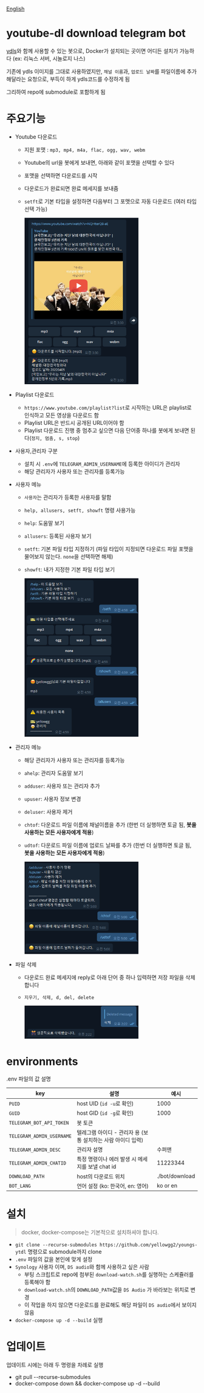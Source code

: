 [English](README.md)

# youtube-dl download telegram bot

[ydls](https://hub.docker.com/r/mwader/ydls/dockerfile)와 함께 사용할 수 있는 봇으로, Docker가 설치되는 곳이면 어디든 설치가 가능하다 (ex: 리눅스 서버, 시놀로지 나스)

기존에 ydls 이미지를 그대로 사용하였지만, `채널 이름`과, `업로드 날짜`를 파일이름에 추가해달라는 요청으로, 부득이 하게 ydls코드를 수정하게 됨

그리하여 repo에 submodule로 포함하게 됨

# 주요기능

- Youtube 다운로드

  - 지원 포맷 : `mp3, mp4, m4a, flac, ogg, wav, webm`
  - Youtube의 url을 봇에게 보내면, 아래와 같이 포맷을 선택할 수 있다
  - 포맷을 선택하면 다운로드를 시작
  - 다운로드가 완료되면 완료 메세지를 보내줌
  - `setft`로 기본 타입을 설정하면 다음부터 그 포맷으로 자동 다운로드 (여러 타입 선택 가능)

    <img src="./screenshots/download_tube.png" alt="drawing" width="300"/>

- Playlist 다운로드

  - `https://www.youtube.com/playlist?list`로 시작하는 URL은 playlist로 인식하고 모든 영상을 다운로드 함
  - Playlist URL은 반드시 공개된 URL이어야 함
  - Playlist 다운로드 진행 중 멈추고 싶으면 다음 단어중 하나를 봇에게 보내면 된다(`정지, 멈춤, s, stop`)

- 사용자,관리자 구분

  - 설치 시 `.env`에 `TELEGRAM_ADMIN_USERNAME`에 등록한 아이디가 관리자
  - 해당 관리자가 사용자 또는 관리자를 등록가능

- 사용자 메뉴

  - `사용자`는 관리자가 등록한 사용자를 말함
  - `help, allusers, setft, showft` 명령 사용가능
  - `help`: 도움말 보기
  - `allusers`: 등록된 사용자 보기
  - `setft`: 기본 파일 타입 지정하기 (파일 타입이 지정되면 다운로드 파일 포맷을 물어보지 않는다. `none`을 선택하면 해제)
  - `showft`: 내가 지정한 기본 파일 타입 보기

    <img src="./screenshots/user_menu.png" alt="drawing" width="300"/>

- 관리자 메뉴

  - 해당 관리자가 사용자 또는 관리자를 등록가능
  - `ahelp`: 관리자 도움말 보기
  - `adduser`: 사용자 또는 관리자 추가
  - `upuser`: 사용자 정보 변경
  - `deluser`: 사용자 제거
  - `chtof`: 다운로드 파일 이름에 채널이름을 추가 (한번 더 실행하면 토글 됨, **봇을 사용하는 모든 사용자에게 적용**)
  - `udtof`: 다운로드 파일 이름에 업로드 날짜를 추가 (한번 더 실행하면 토글 됨, **봇을 사용하는 모든 사용자에게 적용**)

    <img src="./screenshots/admin_menu.png" alt="drawing" width="300"/>

- 파일 삭제

  - 다운로드 완료 메세지에 reply로 아래 단어 중 하나 입력하면 저장 파일을 삭제합니다
  - `지우기, 삭제, d, del, delete`

    <img src="./screenshots/delete_file.png" alt="drawing" width="300"/>

# environments

.env 파일의 값 설명

| key                       | 설명                                                         | 예시           |
| ------------------------- | ------------------------------------------------------------ | -------------- |
| `PUID`                    | host UID (`id -u`로 확인)                                    | 1000           |
| `GUID`                    | host GID (`id -g`로 확인)                                    | 1000           |
| `TELEGRAM_BOT_API_TOKEN`  | 봇 토큰                                                      |                |
| `TELEGRAM_ADMIN_USERNAME` | 텔레그램 아이디 - 관리자 용 (보통 설치하는 사람 아이디 입력) |                |
| `TELEGRAM_ADMIN_DESC`     | 관리자 설명                                                  | 수퍼맨         |
| `TELEGRAM_ADMIN_CHATID`   | 특정 명령이나 에러 발생 시 메세지를 보낼 chat id             | 11223344       |
| `DOWNLOAD_PATH`           | host의 다운로드 위치                                         | ./bot/download |
| `BOT_LANG`                | 언어 설정 (ko: 한국어, en: 영어)                             | ko or en       |

# 설치

> docker, docker-compose는 기본적으로 설치하셔야 합니다.

- `git clone --recurse-submodules https://github.com/yellowgg2/youngs-ytdl` 명령으로 submodule까지 clone
- `.env` 파일의 값을 본인에 맞게 설정
- `Synology` 사용자 이며, `DS audio`와 함께 사용하고 싶은 사람
  - 부팅 스크립트로 repo에 첨부된 `download-watch.sh`를 실행하는 스케쥴러를 등록해야 함
  - `download-watch.sh`의 `DOWNLOAD_PATH`값을 `DS Audio` 가 바라보는 위치로 변경
  - 이 작업을 하지 않으면 다운로드를 완료해도 해당 파일이 `DS audio`에서 보이지 않음
- `docker-compose up -d --build` 실행

# 업데이트

업데이트 시에는 아래 두 명령을 차례로 실행

- git pull --recurse-submodules
- docker-compose down && docker-compose up -d --build
